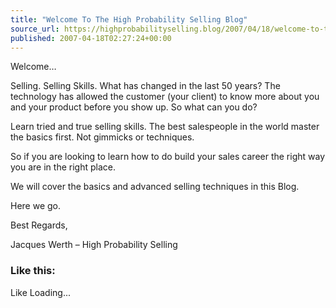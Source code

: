 ```yaml
---
title: "Welcome To The High Probability Selling Blog"
source_url: https://highprobabilityselling.blog/2007/04/18/welcome-to-the-high-probability-selling-blog
published: 2007-04-18T02:27:24+00:00
---
```

Welcome…


Selling. Selling Skills. What has changed in the last 50 years? The technology has allowed the customer (your client) to know more about you and your product before you show up. So what can you do? 


Learn tried and true selling skills. The best salespeople in the world master the basics first. Not gimmicks or techniques.


So if you are looking to learn how to do build your sales career the right way you are in the right place.


We will cover the basics and advanced selling techniques in this Blog.


Here we go.


Best Regards,


Jacques Werth – High Probability Selling


### Like this:

Like Loading...
